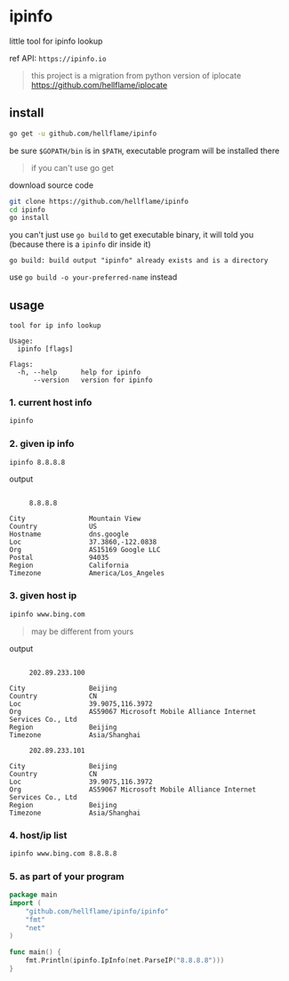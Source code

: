 # ipinfo

little tool for ipinfo lookup

ref API: `https://ipinfo.io`

> this project is a migration from python version of 
> iplocate https://github.com/hellflame/iplocate

## install

```bash
go get -u github.com/hellflame/ipinfo
```

be sure `$GOPATH/bin` is in `$PATH`, 
executable program will be installed there

> if you can't use go get

download source code

```bash
git clone https://github.com/hellflame/ipinfo
cd ipinfo
go install
```

you can't just use `go build` to get executable binary, 
it will told you (because there is a `ipinfo` dir inside it)

```
go build: build output "ipinfo" already exists and is a directory
```

use `go build -o your-preferred-name` instead

## usage

```
tool for ip info lookup

Usage:
  ipinfo [flags]

Flags:
  -h, --help      help for ipinfo
      --version   version for ipinfo
```

### 1. current host info

```bash
ipinfo
```

### 2. given ip info

```bash
ipinfo 8.8.8.8
```

output

```

     8.8.8.8

City                Mountain View
Country             US
Hostname            dns.google
Loc                 37.3860,-122.0838
Org                 AS15169 Google LLC
Postal              94035
Region              California
Timezone            America/Los_Angeles
```

### 3. given host ip

```bash
ipinfo www.bing.com
```

> may be different from yours

output 

```

     202.89.233.100

City                Beijing
Country             CN
Loc                 39.9075,116.3972
Org                 AS59067 Microsoft Mobile Alliance Internet Services Co., Ltd
Region              Beijing
Timezone            Asia/Shanghai

     202.89.233.101

City                Beijing
Country             CN
Loc                 39.9075,116.3972
Org                 AS59067 Microsoft Mobile Alliance Internet Services Co., Ltd
Region              Beijing
Timezone            Asia/Shanghai
```

### 4. host/ip list

```bash
ipinfo www.bing.com 8.8.8.8 
```

### 5. as part of your program

```go
package main
import (
    "github.com/hellflame/ipinfo/ipinfo"
    "fmt"
    "net"
)

func main() {
    fmt.Println(ipinfo.IpInfo(net.ParseIP("8.8.8.8")))
}
```
